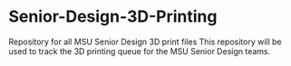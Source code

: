 # Senior-Design-3D-Printing
Repository for all MSU Senior Design 3D print files
This repository will be used to track the 3D printing queue for the MSU Senior Design teams.
